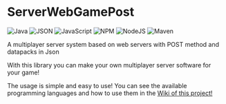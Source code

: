# ServerWebGamePost
![Java](https://img.shields.io/badge/java-%23ED8B00.svg?style=for-the-badge&logo=openjdk&logoColor=white)
![JSON](https://img.shields.io/badge/json-5E5C5C?style=for-the-badge&logo=json&logoColor=white)
![JavaScript](https://img.shields.io/badge/JavaScript-323330?style=for-the-badge&logo=javascript&logoColor=F7DF1E)
![NPM](https://img.shields.io/badge/npm-CB3837?style=for-the-badge&logo=npm&logoColor=white)
![NodeJS](https://img.shields.io/badge/Node%20js-339933?style=for-the-badge&logo=nodedotjs&logoColor=white)
![Maven](https://img.shields.io/badge/apache_maven-C71A36?style=for-the-badge&logo=apachemaven&logoColor=white)

A multiplayer server system based on web servers with POST method and datapacks in Json

With this library you can make your own multiplayer server software for your game!

The usage is simple and easy to use! You can see the available programming languages and how to use them in the [Wiki of this project!](https://github.com/Creadores-Program/ServerWebGamePost/wiki)
